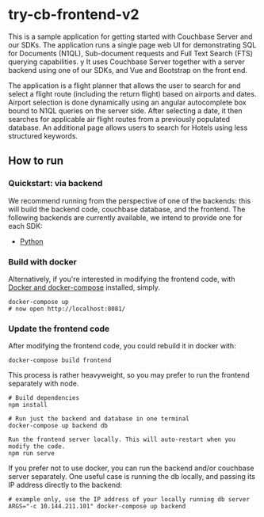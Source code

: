 # try-cb-frontend-v2

This is a sample application for getting started with Couchbase Server and our SDKs.
The application runs a single page web UI for demonstrating SQL for Documents (N1QL), Sub-document requests and Full Text Search (FTS) querying capabilities. y
It uses Couchbase Server together with a server backend using one of our SDKs, and Vue and Bootstrap on the front end.

The application is a flight planner that allows the user to search for and select a flight route (including the return flight) based on airports and dates. Airport selection is done dynamically using an angular autocomplete box bound to N1QL queries on the server side. After selecting a date, it then searches for applicable air flight routes from a previously populated database. An additional page allows users to search for Hotels using less structured keywords.

## How to run

### Quickstart: via backend

We recommend running from the perspective of one of the backends: this will build the backend code,
couchbase database, and the frontend.
The following backends are currently available, we intend to provide one for each SDK:

 * [Python](https://github.com/maria-robobug/try-cb-python/tree/DOC-8136)

 ### Build with docker

Alternatively, if you're interested in modifying the frontend code, with
[Docker and docker-compose](https://docs.docker.com/compose/install/) installed, simply.

    docker-compose up
    # now open http://localhost:8081/

### Update the frontend code

After modifying the frontend code, you could rebuild it in docker with:

    docker-compose build frontend

This process is rather heavyweight, so you may prefer to run the frontend separately with node.

    # Build dependencies
    npm install

    # Run just the backend and database in one terminal
    docker-compose up backend db

    Run the frontend server locally. This will auto-restart when you modify the code.
    npm run serve

If you prefer not to use docker, you can run the backend and/or couchbase server separately.
One useful case is running the db locally, and passing its IP address directly to the backend:

    # example only, use the IP address of your locally running db server
    ARGS="-c 10.144.211.101" docker-compose up backend

